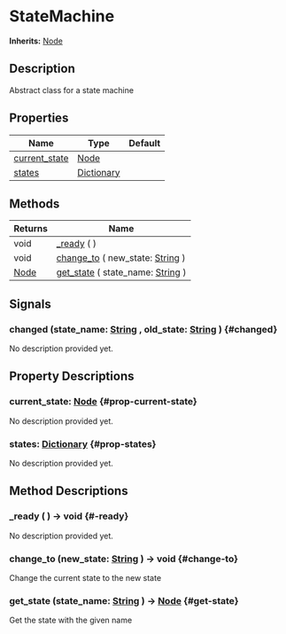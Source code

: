 # StateMachine
**Inherits:** [Node](https://docs.godotengine.org/de/4.x/classes/class_node.html)
    
## Description

Abstract class for a state machine

## Properties

| Name                                 | Type                                                                            | Default |
| ------------------------------------ | ------------------------------------------------------------------------------- | ------- |
| [current_state](#prop-current-state) | [Node](https://docs.godotengine.org/de/4.x/classes/class_node.html)             |         |
| [states](#prop-states)               | [Dictionary](https://docs.godotengine.org/de/4.x/classes/class_dictionary.html) |         |

## Methods

| Returns                                                             | Name                                                                                                            |
| ------------------------------------------------------------------- | --------------------------------------------------------------------------------------------------------------- |
| void                                                                | [_ready](#-ready) (  )                                                                                          |
| void                                                                | [change_to](#change-to) ( new_state: [String](https://docs.godotengine.org/de/4.x/classes/class_string.html) )  |
| [Node](https://docs.godotengine.org/de/4.x/classes/class_node.html) | [get_state](#get-state) ( state_name: [String](https://docs.godotengine.org/de/4.x/classes/class_string.html) ) |

## Signals

### changed (state_name: [String](https://docs.godotengine.org/de/4.x/classes/class_string.html) , old_state: [String](https://docs.godotengine.org/de/4.x/classes/class_string.html)  ) {#changed}

No description provided yet.





## Property Descriptions

### current_state: [Node](https://docs.godotengine.org/de/4.x/classes/class_node.html) {#prop-current-state}

No description provided yet.

### states: [Dictionary](https://docs.godotengine.org/de/4.x/classes/class_dictionary.html) {#prop-states}

No description provided yet.

## Method Descriptions

###  _ready ( ) -> void {#-ready}

No description provided yet.

###  change_to (new_state: [String](https://docs.godotengine.org/de/4.x/classes/class_string.html)  ) -> void {#change-to}

Change the current state to the new state

###  get_state (state_name: [String](https://docs.godotengine.org/de/4.x/classes/class_string.html)  ) -> [Node](https://docs.godotengine.org/de/4.x/classes/class_node.html) {#get-state}

Get the state with the given name
